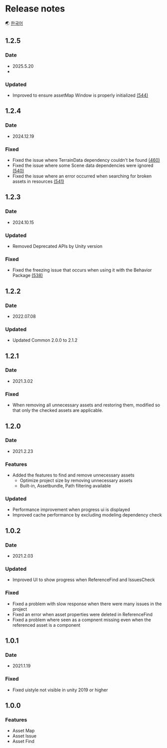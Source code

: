 # Release notes

🌏 [한국어](ReleaseNotes.md)

## 1.2.5

### Date

* 2025.5.20
*
### Updated

* Improved to ensure assetMap Window is properly initialized [(544)](https://github.com/nhn/gpm.unity/issues/544)

## 1.2.4

### Date

* 2024.12.19

### Fixed

* Fixed the issue where TerrainData dependency couldn't be found [(460)](https://github.com/nhn/gpm.unity/issues/460)
* Fixed the issue where some Scene data dependencies were ignored [(540)](https://github.com/nhn/gpm.unity/issues/540)
* Fixed the issue where an error occurred when searching for broken assets in resources [(541)](https://github.com/nhn/gpm.unity/issues/541)

## 1.2.3

### Date

* 2024.10.15

### Updated

* Removed Deprecated APIs by Unity version

### Fixed

* Fixed the freezing issue that occurs when using it with the Behavior Package
  [(538)](https://github.com/nhn/gpm.unity/issues/538)

## 1.2.2

### Date

* 2022.07.08

### Updated
* Updated Common 2.0.0 to 2.1.2

## 1.2.1

### Date

* 2021.3.02

### Fixed
* When removing all unnecessary assets and restoring them, modified so that only the checked assets are applicable.

## 1.2.0

### Date

* 2021.2.23

### Features

* Added the features to find and remove unnecessary assets
    * Optimize project size by removing unnecessary assets
    * Built-in, Assetbundle, Path filtering available

### Updated

* Performance improvement when progress ui is displayed
* Improved cache performance by excluding modeling dependency check

## 1.0.2

### Date

* 2021.2.03

### Updated

* Improved UI to show progress when ReferenceFind and IssuesCheck
 
### Fixed

* Fixed a problem with slow response when there were many issues in the project
* Fixed an error when asset properties were deleted in ReferenceFind
* Fixed a problem where seen as a compnent missing even when the referenced asset is a component

## 1.0.1

### Date

* 2021.1.19

### Fixed

* Fixed uistyle not visible in unity 2019 or higher

## 1.0.0

### Features

* Asset Map
* Asset Issue
* Asset Find
